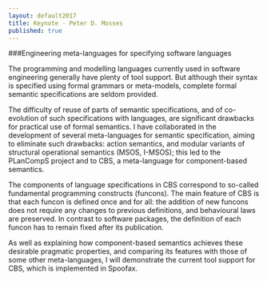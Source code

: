 ```yaml
---
layout: default2017
title: Keynote - Peter D. Mosses
published: true
---
```


###Engineering meta-languages for specifying software languages

The programming and modelling languages currently used in software engineering generally have plenty of tool support. But although their syntax is specified using formal grammars or meta-models, complete formal semantic specifications are seldom provided.

The difficulty of reuse of parts of semantic specifications, and of co-evolution of such specifications with languages, are significant drawbacks for practical use of formal semantics. I have collaborated in the development of several meta-languages for semantic specification, aiming to eliminate such drawbacks: action semantics, and modular variants of structural operational semantics (MSOS, I-MSOS); this led to the PLanCompS project and to CBS, a meta-language for component-based semantics.

The components of language specifications in CBS correspond to so-called fundamental programming constructs (funcons). The main feature of CBS is that each funcon is defined once and for all: the addition of new funcons does not require any changes to previous definitions, and behavioural laws are preserved. In contrast to software packages, the definition of each funcon has to remain fixed after its publication.

As well as explaining how component-based semantics achieves these desirable pragmatic properties, and comparing its features with those of some other meta-languages, I will demonstrate the current tool support for CBS, which is implemented in Spoofax.